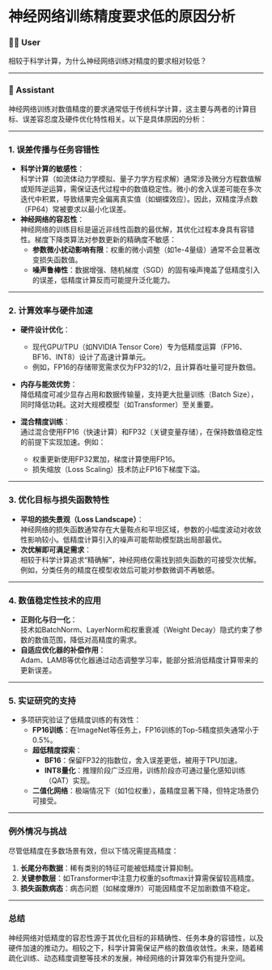 # 神经网络训练精度要求低的原因分析

### 🧑‍💻 User

相较于科学计算，为什么神经网络训练对精度的要求相对较低？

---

### 🤖 Assistant

神经网络训练对数值精度的要求通常低于传统科学计算，这主要与两者的计算目标、误差容忍度及硬件优化特性相关。以下是具体原因的分析：

---

### 1. **误差传播与任务容错性**
   - **科学计算的敏感性**：  
     科学计算（如流体动力学模拟、量子力学方程求解）通常涉及微分方程数值解或矩阵逆运算，需保证迭代过程中的数值稳定性。微小的舍入误差可能在多次迭代中积累，导致结果完全偏离真实值（如蝴蝶效应）。因此，双精度浮点数（FP64）常被要求以最小化误差。
   - **神经网络的容忍性**：  
     神经网络的训练目标是逼近非线性函数的最优解，其优化过程本身具有容错性。梯度下降类算法对参数更新的精确度不敏感：  
     - **参数微小扰动影响有限**：权重的微小调整（如1e-4量级）通常不会显著改变损失函数值。  
     - **噪声鲁棒性**：数据增强、随机梯度（SGD）的固有噪声掩盖了低精度引入的误差，低精度计算反而可能提升泛化能力。

---

### 2. **计算效率与硬件加速**
   - **硬件设计优化**：  
     - 现代GPU/TPU（如NVIDIA Tensor Core）专为低精度运算（FP16、BF16、INT8）设计了高速计算单元。  
     - 例如，FP16的存储带宽需求仅为FP32的1/2，且计算吞吐量可提升数倍。  
   - **内存与能效优势**：  
     降低精度可减少显存占用和数据传输量，支持更大批量训练（Batch Size），同时降低功耗。这对大规模模型（如Transformer）至关重要。

   - **混合精度训练**：  
     通过混合使用FP16（快速计算）和FP32（关键变量存储），在保持数值稳定性的前提下实现加速。例如：  
     - 权重更新使用FP32累加，梯度计算使用FP16。  
     - 损失缩放（Loss Scaling）技术防止FP16下梯度下溢。

---

### 3. **优化目标与损失函数特性**
   - **平坦的损失景观（Loss Landscape）**：  
     神经网络的损失函数通常存在大量鞍点和平坦区域，参数的小幅度波动对收敛性影响较小。低精度计算引入的噪声可能帮助模型跳出局部最优。
   - **次优解即可满足需求**：  
     相较于科学计算追求“精确解”，神经网络仅需找到损失函数的可接受次优解。例如，分类任务的精度在模型收敛后可能对参数微调不再敏感。

---

### 4. **数值稳定性技术的应用**
   - **正则化与归一化**：  
     技术如BatchNorm、LayerNorm和权重衰减（Weight Decay）隐式约束了参数的数值范围，降低对高精度的需求。
   - **自适应优化器的补偿作用**：  
     Adam、LAMB等优化器通过动态调整学习率，能部分抵消低精度计算带来的更新误差。

---

### 5. **实证研究的支持**
   - 多项研究验证了低精度训练的有效性：  
     - **FP16训练**：在ImageNet等任务上，FP16训练的Top-5精度损失通常小于0.5%。  
     - **超低精度探索**：  
       - **BF16**：保留FP32的指数位，舍入误差更低，被用于TPU加速。  
       - **INT8量化**：推理阶段广泛应用，训练阶段亦可通过量化感知训练（QAT）实现。  
     - **二值化网络**：极端情况下（如1位权重），虽精度显著下降，但特定场景仍可接受。

---

### 例外情况与挑战
尽管低精度在多数场景有效，但以下情况需提高精度：  
1. **长尾分布数据**：稀有类别的特征可能被低精度计算抑制。  
2. **关键参数层**：如Transformer中注意力权重的softmax计算需保留较高精度。  
3. **损失函数病态**：病态问题（如梯度爆炸）可能因精度不足加剧数值不稳定。

---

### 总结
神经网络对低精度的容忍性源于其优化目标的非精确性、任务本身的容错性，以及硬件加速的推动力。相较之下，科学计算需保证严格的数值收敛性。未来，随着稀疏化训练、动态精度调整等技术的发展，神经网络的计算效率仍有提升空间。